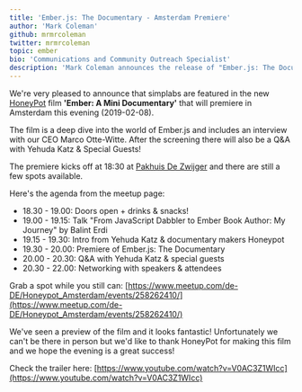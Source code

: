 ```yaml
---
title: 'Ember.js: The Documentary - Amsterdam Premiere'
author: 'Mark Coleman'
github: mrmrcoleman
twitter: mrmrcoleman
topic: ember
bio: 'Communications and Community Outreach Specialist'
description: 'Mark Coleman announces the release of "Ember.js: The Documentary" in which simplabs is featured among other well-known figures from the Ember.js community.'
---
```


We're very pleased to announce that simplabs are featured in the new [HoneyPot](https://www.honeypot.io/) film **'Ember: A Mini Documentary'** that will premiere in Amsterdam this evening (2019-02-08).

The film is a deep dive into the world of Ember.js and includes an interview with our CEO Marco Otte-Witte. After the screening there will also be a Q&A with Yehuda Katz & Special Guests!

<!--break-->

The premiere kicks off at 18:30 at [Pakhuis De Zwijger](https://dezwijger.nl/) and there are still a few spots available.

Here's the agenda from the meetup page:

- 18.30 - 19.00: Doors open + drinks & snacks!
- 19.00 - 19.15: Talk "From JavaScript Dabbler to Ember Book Author: My Journey" by Balint Erdi
- 19.15 - 19.30: Intro from Yehuda Katz & documentary makers Honeypot
- 19.30 - 20.00: Premiere of Ember.js: The Documentary
- 20.00 - 20.30: Q&A with Yehuda Katz & special guests
- 20.30 - 22.00: Networking with speakers & attendees

Grab a spot while you still can: [https://www.meetup.com/de-DE/Honeypot_Amsterdam/events/258262410/](https://www.meetup.com/de-DE/Honeypot_Amsterdam/events/258262410/)

We've seen a preview of the film and it looks fantastic! Unfortunately we can't be there in person but we'd like to thank HoneyPot for making this film and we hope the evening is a great success!

Check the trailer here: [https://www.youtube.com/watch?v=V0AC3Z1WIcc](https://www.youtube.com/watch?v=V0AC3Z1WIcc)
